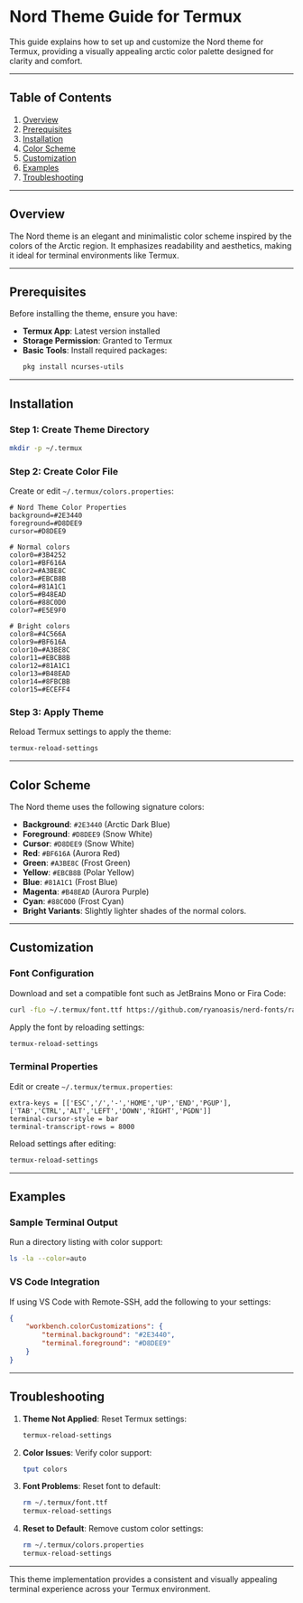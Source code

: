 # Nord Theme Guide for Termux

This guide explains how to set up and customize the Nord theme for Termux, providing a visually appealing arctic color palette designed for clarity and comfort.

---

## Table of Contents

1. [Overview](#overview)
2. [Prerequisites](#prerequisites)
3. [Installation](#installation)
4. [Color Scheme](#color-scheme)
5. [Customization](#customization)
6. [Examples](#examples)
7. [Troubleshooting](#troubleshooting)

---

## Overview

The Nord theme is an elegant and minimalistic color scheme inspired by the colors of the Arctic region. It emphasizes readability and aesthetics, making it ideal for terminal environments like Termux.

---

## Prerequisites

Before installing the theme, ensure you have:

- **Termux App**: Latest version installed
- **Storage Permission**: Granted to Termux
- **Basic Tools**: Install required packages:
    ```bash
    pkg install ncurses-utils
    ```

---

## Installation

### Step 1: Create Theme Directory
```bash
mkdir -p ~/.termux
```

### Step 2: Create Color File
Create or edit `~/.termux/colors.properties`:
```properties
# Nord Theme Color Properties
background=#2E3440
foreground=#D8DEE9
cursor=#D8DEE9

# Normal colors
color0=#3B4252
color1=#BF616A
color2=#A3BE8C
color3=#EBCB8B
color4=#81A1C1
color5=#B48EAD
color6=#88C0D0
color7=#E5E9F0

# Bright colors
color8=#4C566A
color9=#BF616A
color10=#A3BE8C
color11=#EBCB8B
color12=#81A1C1
color13=#B48EAD
color14=#8FBCBB
color15=#ECEFF4
```

### Step 3: Apply Theme
Reload Termux settings to apply the theme:
```bash
termux-reload-settings
```

---

## Color Scheme

The Nord theme uses the following signature colors:

- **Background**: `#2E3440` (Arctic Dark Blue)
- **Foreground**: `#D8DEE9` (Snow White)
- **Cursor**: `#D8DEE9` (Snow White)
- **Red**: `#BF616A` (Aurora Red)
- **Green**: `#A3BE8C` (Frost Green)
- **Yellow**: `#EBCB8B` (Polar Yellow)
- **Blue**: `#81A1C1` (Frost Blue)
- **Magenta**: `#B48EAD` (Aurora Purple)
- **Cyan**: `#88C0D0` (Frost Cyan)
- **Bright Variants**: Slightly lighter shades of the normal colors.

---

## Customization

### Font Configuration
Download and set a compatible font such as JetBrains Mono or Fira Code:
```bash
curl -fLo ~/.termux/font.ttf https://github.com/ryanoasis/nerd-fonts/raw/master/patched-fonts/JetBrainsMono/Ligatures/Regular/JetBrainsMonoNerdFont-Regular.ttf
```

Apply the font by reloading settings:
```bash
termux-reload-settings
```

### Terminal Properties
Edit or create `~/.termux/termux.properties`:
```properties
extra-keys = [['ESC','/','-','HOME','UP','END','PGUP'],['TAB','CTRL','ALT','LEFT','DOWN','RIGHT','PGDN']]
terminal-cursor-style = bar
terminal-transcript-rows = 8000
```

Reload settings after editing:
```bash
termux-reload-settings
```

---

## Examples

### Sample Terminal Output
Run a directory listing with color support:
```bash
ls -la --color=auto
```

### VS Code Integration
If using VS Code with Remote-SSH, add the following to your settings:
```json
{
    "workbench.colorCustomizations": {
        "terminal.background": "#2E3440",
        "terminal.foreground": "#D8DEE9"
    }
}
```

---

## Troubleshooting

1. **Theme Not Applied**:
   Reset Termux settings:
   ```bash
   termux-reload-settings
   ```

2. **Color Issues**:
   Verify color support:
   ```bash
   tput colors
   ```

3. **Font Problems**:
   Reset font to default:
   ```bash
   rm ~/.termux/font.ttf
   termux-reload-settings
   ```

4. **Reset to Default**:
   Remove custom color settings:
   ```bash
   rm ~/.termux/colors.properties
   termux-reload-settings
   ```

---

This theme implementation provides a consistent and visually appealing terminal experience across your Termux environment.